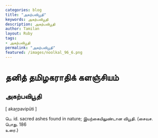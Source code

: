 ```yaml
---  
categories: blog  
title: "அகற்பவிபூதி"
keywords: அகற்பவிபூதி  
description: அகற்பவிபூதி
author: Tamilan  
layout: Ruby  
tags:     
- அகற்பவிபூதி
permalink: "அகற்பவிபூதி"  
featured: /images/noolkal_96_6.png  
--- 
```

# தனித் தமிழகராதிக் களஞ்சியம்
## அகற்பவிபூதி

[ akaṟpavipūti ]  
  
பெ. id. sacred ashes found in nature; இயற்கையிலுண்டான விபூதி. (சைவச. பொது. 186  
உரை.)